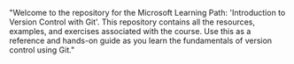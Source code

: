 "Welcome to the repository for the Microsoft Learning Path: 'Introduction to Version Control with Git'. 
This repository contains all the resources, examples, and exercises associated with the course. 
Use this as a reference and hands-on guide as you learn the fundamentals of version control using Git."

